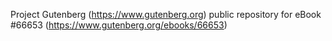 Project Gutenberg (https://www.gutenberg.org) public repository for
eBook #66653 (https://www.gutenberg.org/ebooks/66653)
